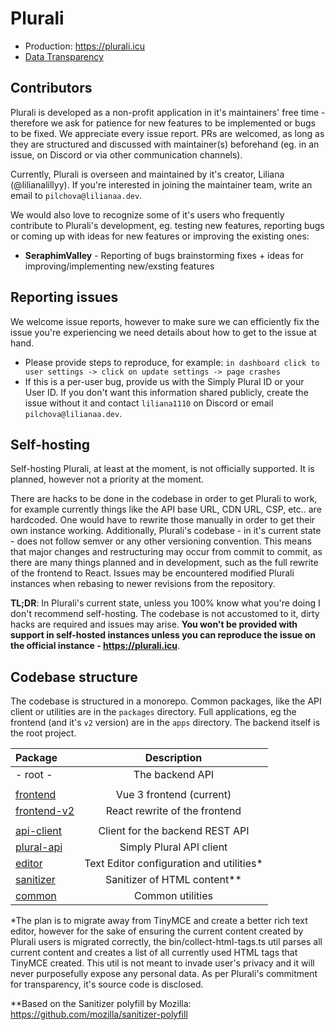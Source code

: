 # Plurali

- Production: https://plurali.icu
- [Data Transparency](DATA.md)

## Contributors

Plurali is developed as a non-profit application in it's maintainers' free time - therefore we ask for patience for new features to be implemented or bugs to be fixed. We appreciate every issue report. PRs are welcomed, as long as they are structured and discussed with maintainer(s) beforehand (eg. in an issue, on Discord or via other communication channels).

Currently, Plurali is overseen and maintained by it's creator, Liliana (@lilianalillyy). If you're interested in joining the maintainer team, write an email to `pilchova@lilianaa.dev`.

We would also love to recognize some of it's users who frequently contribute to Plurali's development, eg. testing new features, reporting bugs or coming up with ideas for new features or improving the existing ones: 
- **SeraphimValley** - Reporting of bugs brainstorming fixes + ideas for improving/implementing new/exsting features   

## Reporting issues

We welcome issue reports, however to make sure we can efficiently fix the issue you're experiencing we need details about how to get to the issue at hand.

- Please provide steps to reproduce, for example: `in dashboard click to user settings -> click on update settings -> page crashes`
- If this is a per-user bug, provide us with the Simply Plural ID or your User ID. If you don't want this information shared publicly, create the issue without it and contact `liliana1110` on Discord or email `pilchova@lilianaa.dev`.

## Self-hosting

Self-hosting Plurali, at least at the moment, is not officially supported. It is planned, however not a priority at the moment.

There are hacks to be done in the codebase in order to get Plurali to work, for example currently things like the API base URL, CDN URL, CSP, etc.. are hardcoded. One would have to rewrite those manually in order to get their own instance working. Additionally, Plurali's codebase - in it's current state - does not follow semver or any other versioning convention. This means that major changes and restructuring may occur from commit to commit, as there are many things planned and in development, such as the full rewrite of the frontend to React. Issues may be encountered modified Plurali instances when rebasing to newer revisions from the repository.

**TL;DR**: In Plurali's current state, unless you 100% know what you're doing I don't recommend self-hosting. The codebase is not accustomed to it, dirty hacks are required and issues may arise. 
**You won't be provided with support in self-hosted instances unless you can reproduce the issue on the official instance - https://plurali.icu**.

## Codebase structure

The codebase is structured in a monorepo. Common packages, like the API client or utilities are in the `packages` directory. Full applications, eg the frontend (and it's `v2` version) are in the `apps` directory. The backend itself is the root project.


| Package                           |               Description                |
| :-------------------------------- | :--------------------------------------: |
| - root -                          |             The backend API              |
|                                   |                                          |
| [frontend](apps/frontend)         |         Vue 3 frontend (current)         |
| [frontend-v2](apps/frontend-v2)   |      React rewrite of the frontend       |
|                                   |                                          |
| [api-client](packages/api-client) |     Client for the backend REST API      |
| [plural-api](packages/plural-api) |         Simply Plural API client         |
| [editor](packages/editor)         | Text Editor configuration and utilities* |
| [sanitizer](packages/sanitizer)   |       Sanitizer of HTML content**        |
| [common](packages/common)         |             Common utilities             |

*The plan is to migrate away from TinyMCE and create a better rich text editor, however for the sake of ensuring the current
content created by Plurali users is migrated correctly, the bin/collect-html-tags.ts util parses all current content and creates a list of all currently used
HTML tags that TinyMCE created. This util is not meant to invade user's privacy and it will never purposefully expose any personal data. 
As per Plurali's commitment for transparency, it's source code is disclosed.

**Based on the Sanitizer polyfill by Mozilla: https://github.com/mozilla/sanitizer-polyfill
